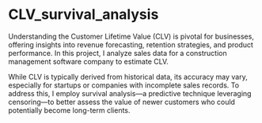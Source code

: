 # CLV_survival_analysis

Understanding the Customer Lifetime Value (CLV) is pivotal for businesses, offering insights into revenue forecasting, retention strategies, and product performance. In this project, I analyze sales data for a construction management software company to estimate CLV.

While CLV is typically derived from historical data, its accuracy may vary, especially for startups or companies with incomplete sales records. To address this, I employ survival analysis—a predictive technique leveraging censoring—to better assess the value of newer customers who could potentially become long-term clients. 
